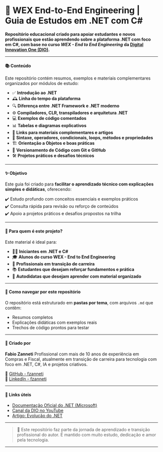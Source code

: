 # 🧠 WEX End-to-End Engineering | Guia de Estudos em .NET com C#

**Repositório educacional criado para apoiar estudantes e novos profissionais que estão aprendendo sobre a plataforma .NET com foco em C#, com base no curso _WEX - End to End Engineering_ da [Digital Innovation One (DIO)](https://www.dio.me).**

---

#### 📚 Conteúdo

Este repositório contém resumos, exemplos e materiais complementares organizados por módulos de estudo:

- ✅ **Introdução ao .NET**
- 🕰️ **Linha do tempo da plataforma**
- 🔍 **Diferença entre .NET Framework e .NET moderno**
- ⚙️ **Compiladores, CLR, transpiladores e arquitetura .NET**
- 💻 **Exemplos de código comentados**
- 📊 **Tabelas e diagramas explicativos**
- 🔗 **Links para materiais complementares e artigos**
- 🧪 **Sintaxe, operadores, condicionais, loops, métodos e propriedades**
- 🏗️ **Orientação a Objetos e boas práticas**
- 🧾 **Versionamento de Código com Git e GitHub**
- 🛠️ **Projetos práticos e desafios técnicos**

---

#### ✨ Objetivo

Este guia foi criado para **facilitar o aprendizado técnico com explicações simples e didáticas**, oferecendo:

✔️ Estudo profundo com conceitos essenciais e exemplos práticos  
✔️ Consulta rápida para revisão ou reforço de conteúdos  
✔️ Apoio a projetos práticos e desafios propostos na trilha  

---

#### 🚀 Para quem é este projeto?

Este material é ideal para:

- 🧑‍💻 **Iniciantes em .NET e C#**
- 🎓 **Alunos do curso WEX - End to End Engineering**
- 🔁 **Profissionais em transição de carreira**
- 📚 **Estudantes que desejam reforçar fundamentos e prática**
- 🧠 **Autodidatas que desejam aprender com material organizado**

---

#### 🔧 Como navegar por este repositório

O repositório está estruturado em **pastas por tema**, com arquivos `.md` que contêm:

- Resumos completos  
- Explicações didáticas com exemplos reais  
- Trechos de código prontos para testar  

---

#### 📌 Criado por

**Fabio Zanneti**
Profissional com mais de 10 anos de experiência em Compras e Fiscal, atualmente em transição de carreira para tecnologia com foco em .NET, C#, IA e projetos criativos.

🔗 [GitHub - fzanneti](https://github.com/fzanneti)  
🎯 [LinkedIn - fzanneti](https://www.linkedin.com/in/fzanneti/)

---

#### 🔗 Links úteis

* [Documentação Oficial do .NET (Microsoft)](https://learn.microsoft.com/pt-br/dotnet/)
* [Canal da DIO no YouTube](https://www.youtube.com/@dioficial)
* [Artigo: Evolução do .NET](https://learn.microsoft.com/pt-br/dotnet/core/introduction)

---

> 📌 Este repositório faz parte da jornada de aprendizado e transição profissional do autor. É mantido com muito estudo, dedicação e amor pela tecnologia.

---
